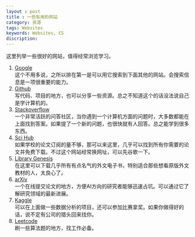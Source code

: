 ```yaml
---
layout : post
title : 一些有用的网站
category: 资源
tags: Websites
keywords: Websites, CS
discription:
--- 
```

这里列举一些很好的网站，值得经常浏览学习。  
1. [Google](https://www.google.com/)  
这个不用多说，之所以排在第一是可以用它搜索到下面其他的网站。会搜索信息是一项很重要的能力。
2. [Github](https://github.com/)  
写代码、项目的地方，也可以分享一些资源。总之不知道这个的话没法说自己是学计算机的。
3. [Stackoverflow](https://stackoverflow.com/)  
一个非常活跃的问答社区，当你遇到一个计算机方面的问题时，大多数都能在上面找到答案。如果提了一个新的问题，也很快就有人回答。总之能学到很多东西。
4. [Sci Hub](https://scihub22266oqcxt.onion.link/)  
如果学校的论文订阅的量不够，那可以来这里，几乎可以找到所有你需要的论文并免费下载。不过这个网站经常换网址，可以先谷歌一下。
5. [Library Genesis](http://gen.lib.rus.ec/)  
在这里可以下载几乎所有有点名气的外文电子书，特别适合那些想看原版外文教材的人，太良心了。
6. [arXiv](https://arxiv.org/)  
一个在线提交论文的地方，方便AI方向的研究者能够迅速占坑。可以通过它了解研究领域的最新进展。
7. [Kaggle](https://www.kaggle.com/)  
可以在上面做一些数据分析的项目，还可以参加比赛拿奖。如果你做得好的话，说不定有公司的猎头回来找你。
8. [Leetcode](https://leetcode.com/problemset/all/)  
刷一些算法题的地方，找工作必备。

